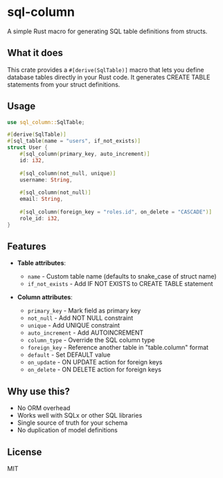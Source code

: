 # sql-column

A simple Rust macro for generating SQL table definitions from structs.

## What it does

This crate provides a `#[derive(SqlTable)]` macro that lets you define database tables directly in your Rust code. It generates CREATE TABLE statements from your struct definitions.

## Usage

```rust
use sql_column::SqlTable;

#[derive(SqlTable)]
#[sql_table(name = "users", if_not_exists)]
struct User {
    #[sql_column(primary_key, auto_increment)]
    id: i32,
    
    #[sql_column(not_null, unique)]
    username: String,
    
    #[sql_column(not_null)]
    email: String,
    
    #[sql_column(foreign_key = "roles.id", on_delete = "CASCADE")]
    role_id: i32,
}
```

## Features

- **Table attributes**:
  - `name` - Custom table name (defaults to snake_case of struct name)
  - `if_not_exists` - Add IF NOT EXISTS to CREATE TABLE statement

- **Column attributes**:
  - `primary_key` - Mark field as primary key
  - `not_null` - Add NOT NULL constraint
  - `unique` - Add UNIQUE constraint
  - `auto_increment` - Add AUTOINCREMENT
  - `column_type` - Override the SQL column type
  - `foreign_key` - Reference another table in "table.column" format
  - `default` - Set DEFAULT value
  - `on_update` - ON UPDATE action for foreign keys
  - `on_delete` - ON DELETE action for foreign keys

## Why use this?

- No ORM overhead
- Works well with SQLx or other SQL libraries
- Single source of truth for your schema
- No duplication of model definitions

## License

MIT